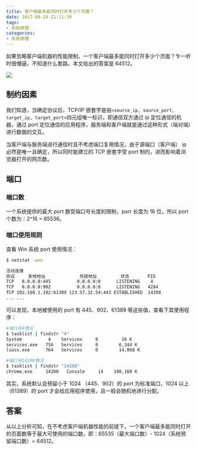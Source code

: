 ```yaml
---
title: 客户端最多能同时打开多少个页面？
date: 2017-08-18 21:11:39
tags:
- 系统原理
categories:
- 系统原理
---
```


如果忽略客户端机器的性能限制，一个客户端最多能同时打开多少个页面？乍一听时很懵逼，不知道什么套路。本文给出的答案是 64512。

![](https://img2.fanhaobai.com/2017/08/open-max-connect/3249e3f3-9e26-4a9a-b850-68baba3be257.png)<!--more-->

## 制约因素

我们知道，当确定协议后，TCP/IP 嵌套字是由`<source_ip, source_port, target_ip, target_port>`四元组唯一标识，即通信双方通过 ip 定位通信的机器，通过 port 定位通信的应用程序，服务端和客户端就是通过这种形式（端对端）进行数据的交互。

当客户端与服务端进行通信时且不考虑端口复用情况，由于源端口（客户端） ip 必然是唯一且确定，所以同时能建立的 TCP 嵌套字受 port 制约，进而影响着浏览器打开的网页数。

## 端口

### 端口数

一个系统提供的最大 port 数受端口号长度的限制，port 长度为 16 位，所以 port 个数为：2^16 = 65536。

### 端口使用规则

查看 Win 系统 port 使用情况：

```Bash
$ netstat -ano

活动连接
协议     本地地址             外部地址         状态       PID
TCP   0.0.0.0:445          0.0.0.0:0      LISTENING    4
TCP   0.0.0.0:902          0.0.0.0:0      LISTENING   4284
TCP 192.168.1.102:61389 123.57.32.54:443 ESTABLISHED  14208
... ...
```

可以发现，本地被使用的 port 有 445、902、61389 等这些值，查看下其使用程序：

```Bash
#端口号4情况
$ tasklist | findstr "4"
System          4    Services     0         16 K
services.exe   756   Services     0        6,344 K
lsass.exe      764   Services     0        14,068 K

#端口号14208情况
$ tasklist | findstr "14208"
chrome.exe     14208   Console     14    108,168 K
```

其实，系统默认会预留小于 1024 （445、902）的 port 为标准端口，1024 以上（61389）的 port 才会给应用程序使用，且一般会随机地进行分配。

## 答案

从以上分析可知，在不考虑客户端机器性能的前提下，一个客户端最多能同时打开的页面数等于最大可使用的端口数，即：65535（最大端口数）- 1024（系统预留端口数）= 64512。